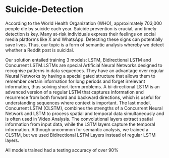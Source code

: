 # Suicide-Detection

According to the World Health Organization (WHO), approximately 703,000 people die by suicide each year. Suicide prevention is crucial, and timely detection is key. Many at-risk individuals express their feelings on social media platforms like X and WhatsApp. Detecting these signs can potentially save lives.
Thus, our topic is a form of semantic analysis whereby we detect whether a Reddit post is suicidal.

Our solution entailed training 3 models: LSTM, Bidirectional LSTM and Concurrent LSTM.LSTMs are special Artificial Neural Networks designed to recognise patterns in data sequences. They have an advantage over regular Neural Networks by having a special gated structure that allows them to remember certain information for long periods and forget irrelevant information, thus solving short-term problems. A bi-directional LSTM is an advanced version of a regular LSTM that captures information and recurrence from both forward and backward directions, which is useful for understanding sequences where context is important. The last model, Concurrent LSTM (CLSTM), combines the strengths of a Concurrent Neural Network and LSTM to process spatial and temporal data simultaneously and is often used in Video Analysis. The convolutional layers extract spatial information from input data, while the LSTM layers capture the temporal information. Although uncommon for semantic analysis, we trained a CLSTM, but we used Bidirectional LSTM Layers instead of regular LSTM layers.

All models trained had a testing accuracy of over 90%
